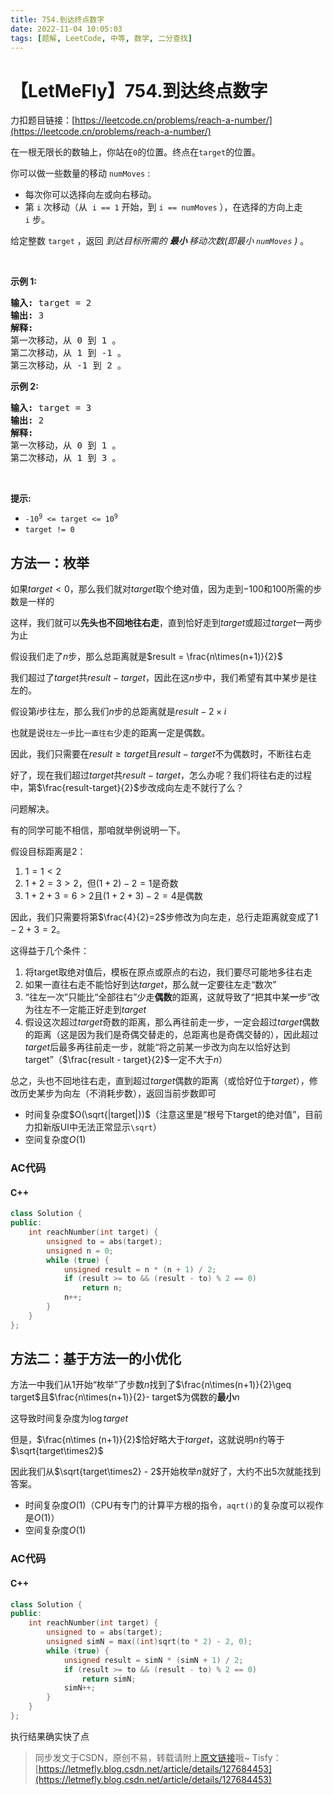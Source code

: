 ```yaml
---
title: 754.到达终点数字
date: 2022-11-04 10:05:03
tags: [题解, LeetCode, 中等, 数学, 二分查找]
---
```


# 【LetMeFly】754.到达终点数字

力扣题目链接：[https://leetcode.cn/problems/reach-a-number/](https://leetcode.cn/problems/reach-a-number/)

<p>在一根无限长的数轴上，你站在<code>0</code>的位置。终点在<code>target</code>的位置。</p>

<p>你可以做一些数量的移动 <code>numMoves</code> :</p>

<ul>
	<li>每次你可以选择向左或向右移动。</li>
	<li>第 <code>i</code>&nbsp;次移动（从 &nbsp;<code>i == 1</code>&nbsp;开始，到&nbsp;<code>i == numMoves</code> ），在选择的方向上走 <code>i</code>&nbsp;步。</li>
</ul>

<p>给定整数&nbsp;<code>target</code> ，返回 <em>到达目标所需的 <strong>最小&nbsp;</strong>移动次数(即最小 <code>numMoves</code> )&nbsp;</em>。</p>

<p>&nbsp;</p>

<p><strong>示例 1:</strong></p>

<pre>
<strong>输入:</strong> target = 2
<strong>输出:</strong> 3
<strong>解释:</strong>
第一次移动，从 0 到 1 。
第二次移动，从 1 到 -1 。
第三次移动，从 -1 到 2 。
</pre>

<p><strong>示例 2:</strong></p>

<pre>
<strong>输入:</strong> target = 3
<strong>输出:</strong> 2
<strong>解释:</strong>
第一次移动，从 0 到 1 。
第二次移动，从 1 到 3 。
</pre>

<p>&nbsp;</p>

<p><strong>提示:</strong></p>

<ul>
	<li><code>-10<sup>9</sup>&nbsp;&lt;= target &lt;= 10<sup>9</sup></code></li>
	<li><code>target != 0</code></li>
</ul>


    
## 方法一：枚举

如果$target<0$，那么我们就对$target$取个绝对值，因为走到$-100$和$100$所需的步数是一样的

这样，我们就可以**先头也不回地往右走**，直到恰好走到$target$或超过$target$一两步为止

假设我们走了$n$步，那么总距离就是$result = \frac{n\times(n+1)}{2}$

我们超过了$target$共$result-target$，因此在这$n$步中，我们希望有其中某步是往左的。

假设第$i$步往左，那么我们$n$步的总距离就是$result-2\times i$

也就是说```往左一步```比```一直往右```少走的距离一定是偶数。

因此，我们只需要在$result\geq target$且$result - target$不为偶数时，不断往右走

好了，现在我们超过$target$共$result-target$，怎么办呢？我们将往右走的过程中，第$\frac{result-target}{2}$步改成向左走不就行了么？

问题解决。

有的同学可能不相信，那咱就举例说明一下。

假设目标距离是$2$：

1. $1 = 1 < 2$
2. $1 + 2 = 3 > 2$，但$(1+2)-2=1$是奇数
3. $1+2+3=6>2$且$(1+2+3)-2=4$是偶数

因此，我们只需要将第$\frac{4}{2}=2$步修改为向左走，总行走距离就变成了$1-2+3=2$。

这得益于几个条件：

1. 将target取绝对值后，模板在原点或原点的右边，我们要尽可能地多往右走
2. 如果一直往右走不能恰好到达$target$，那么就一定要往左走“数次”
3. “往左一次”只能比“全部往右”少走**偶数**的距离，这就导致了“把其中某**一**步”改为往左不一定能正好走到$target$
4. 假设这次超过$target$奇数的距离，那么再往前走一步，一定会超过$target$偶数的距离（这是因为我们是奇偶交替走的，总距离也是奇偶交替的），因此超过$target$后最多再往前走一步，就能“将之前某一步改为向左以恰好达到target”（$\frac{result - target}{2}$一定不大于$n$）

总之，头也不回地往右走，直到超过$target$偶数的距离（或恰好位于$target$），修改历史某步为向左（不消耗步数），返回当前步数即可

+ 时间复杂度$O(\sqrt{|target|})$（注意这里是“根号下target的绝对值”，目前力扣新版UI中无法正常显示```\sqrt```）
+ 空间复杂度$O(1)$

### AC代码

#### C++

```cpp
class Solution {
public:
    int reachNumber(int target) {
        unsigned to = abs(target);
        unsigned n = 0;
        while (true) {
            unsigned result = n * (n + 1) / 2;
            if (result >= to && (result - to) % 2 == 0)
                return n;
            n++;
        }
    }
};
```

## 方法二：基于方法一的小优化

方法一中我们从$1$开始“枚举”了步数$n$找到了$\frac{n\times(n+1)}{2}\geq target$且$\frac{n\times(n+1)}{2}- target$为偶数的**最小**$n$

这导致时间复杂度为$\log target$

但是，$\frac{n\times (n+1)}{2}$恰好略大于$target$，这就说明$n$约等于$\sqrt{target\times2}$

因此我们从$\sqrt{target\times2} - 2$开始枚举$n$就好了，大约不出$5$次就能找到答案。

+ 时间复杂度$O(1)$（CPU有专门的计算平方根的指令，```aqrt()```的复杂度可以视作是$O(1)$）
+ 空间复杂度$O(1)$

### AC代码

#### C++

```cpp
class Solution {
public:
    int reachNumber(int target) {
        unsigned to = abs(target);
        unsigned simN = max((int)sqrt(to * 2) - 2, 0);
        while (true) {
            unsigned result = simN * (simN + 1) / 2;
            if (result >= to && (result - to) % 2 == 0)
                return simN;
            simN++;
        }
    }
};
```

执行结果确实快了点

> 同步发文于CSDN，原创不易，转载请附上[原文链接](https://blog.letmefly.xyz/2022/11/04/LeetCode%200754.%E5%88%B0%E8%BE%BE%E7%BB%88%E7%82%B9%E6%95%B0%E5%AD%97/)哦~
> Tisfy：[https://letmefly.blog.csdn.net/article/details/127684453](https://letmefly.blog.csdn.net/article/details/127684453)
